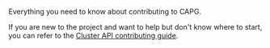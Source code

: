 Everything you need to know about contributing to CAPG.

If you are new to the project and want to help but don't know where to start, you can refer to the [Cluster API contributing guide](https://github.com/kubernetes-sigs/cluster-api/blob/main/CONTRIBUTING.md).
